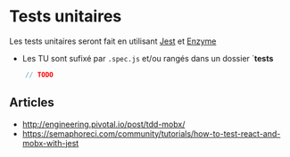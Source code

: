 # Tests unitaires

Les tests unitaires seront fait en utilisant [Jest](https://facebook.github.io/jest/docs/en/getting-started.html) et [Enzyme](http://airbnb.io/enzyme/docs/api/)

- Les TU sont sufixé par `.spec.js` et/ou rangés dans un dossier `__tests__

```js
    // TODO
```

## Articles

- http://engineering.pivotal.io/post/tdd-mobx/
- https://semaphoreci.com/community/tutorials/how-to-test-react-and-mobx-with-jest